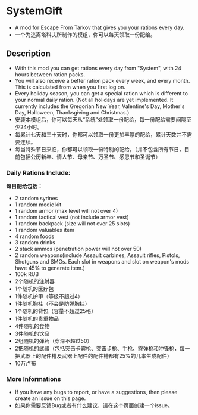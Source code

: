 # SystemGift
 + A mod for Escape From Tarkov that gives you your rations every day.
 + 一个为逃离塔科夫所制作的模组，你可以每天领取一份配给。
## Description
 + With this mod you can get rations every day from "System", with 24 hours between ration packs.
 + You will also receive a better ration pack every week, and every month.  This is calculated from when you first log on.
 + Every holiday season, you can get a special ration which is different to your normal daily ration.  (Not all holidays are yet implemented.  It currently includes the Gregorian New Year, Valentine's Day, Mother's Day, Halloween, Thanksgiving and Christmas.)
 + 安装本模组后，你可以每天从“系统”处领取一份配给，每一份配给需要间隔至少24小时。
 + 每累计七天和三十天时，你都可以领取一份更加丰厚的配给，累计天数并不需要连续。
 + 每当特殊节日来临，你都可以领取一份特别的配给。（并不包含所有节日，目前包括公历新年、情人节、母亲节、万圣节、感恩节和圣诞节）
### Daily Rations Include: 
**每日配给包括：**
 + 2 random syrines
 + 1 random medic kit
 + 1 random armor (max level will not over 4)
 + 1 random tactical vest (not include armor vest)
 + 1 random backpack (size will not over 25 slots)
 + 1 random valuables item
 + 4 random foods
 + 3 random drinks
 + 2 stack ammos (penetration power will not over 50)
 + 2 random weapons(include Assault carbines, Assault rifles, Pistols, Shotguns and SMGs. Each slot in weapons and slot on weapon's mods have 45% to generate item.)
 + 100k RUB
 + 2个随机的注射器
 + 1个随机的医疗包
 + 1件随机护甲（等级不超过4）
 + 1件随机胸挂（不会是防弹胸挂）
 + 1个随机的背包（容量不超过25格）
 + 1件随机的贵重物品
 + 4件随机的食物
 + 3件随机的饮品
 + 2组随机的弹药（穿深不超过50）
 + 2把随机的武器（包括突击卡宾枪、突击步枪、手枪、霰弹枪和冲锋枪，每一把武器上的配件槽及武器上配件的配件槽都有25%的几率生成配件）
 + 10万卢布
### More Informations
 + If you have any bugs to report, or have a suggestions, then please create an issue on this page.
 + 如果你需要反馈Bug或者有什么建议，请在这个页面创建一个issue。

